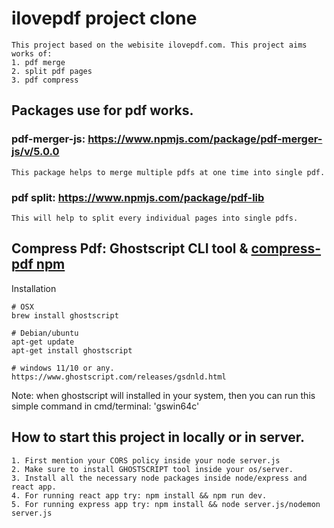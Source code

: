 # ilovepdf project clone
```
This project based on the webisite ilovepdf.com. This project aims works of:
1. pdf merge
2. split pdf pages
3. pdf compress
```

## Packages use for pdf works.

### pdf-merger-js: https://www.npmjs.com/package/pdf-merger-js/v/5.0.0
```
This package helps to merge multiple pdfs at one time into single pdf.
```
### pdf split: https://www.npmjs.com/package/pdf-lib
```
This will help to split every individual pages into single pdfs.
```

## Compress Pdf: Ghostscript CLI tool & [compress-pdf npm](https://www.npmjs.com/package/compress-pdf)
Installation
```
# OSX
brew install ghostscript

# Debian/ubuntu
apt-get update
apt-get install ghostscript

# windows 11/10 or any.
https://www.ghostscript.com/releases/gsdnld.html
```
Note: when ghostscript will installed in your system, then you can run this simple command in cmd/terminal: 'gswin64c'

## How to start this project in locally or in server.
```
1. First mention your CORS policy inside your node server.js
2. Make sure to install GHOSTSCRIPT tool inside your os/server.
3. Install all the necessary node packages inside node/express and react app.
4. For running react app try: npm install && npm run dev.
5. For running express app try: npm install && node server.js/nodemon server.js
```